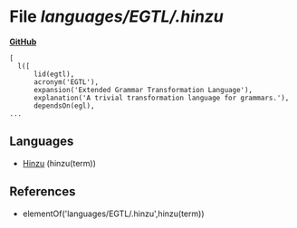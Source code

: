 # File _languages/EGTL/.hinzu_
**[GitHub](https://github.com/softlang/yas/blob/master/languages/EGTL/.hinzu)**
```
[
  l([
      lid(egtl),
      acronym('EGTL'),
      expansion('Extended Grammar Transformation Language'),
      explanation('A trivial transformation language for grammars.'),
      dependsOn(egl),
...
```

## Languages
* [Hinzu](../languages/Hinzu.md) (hinzu(term))

## References
* elementOf('languages/EGTL/.hinzu',hinzu(term))
